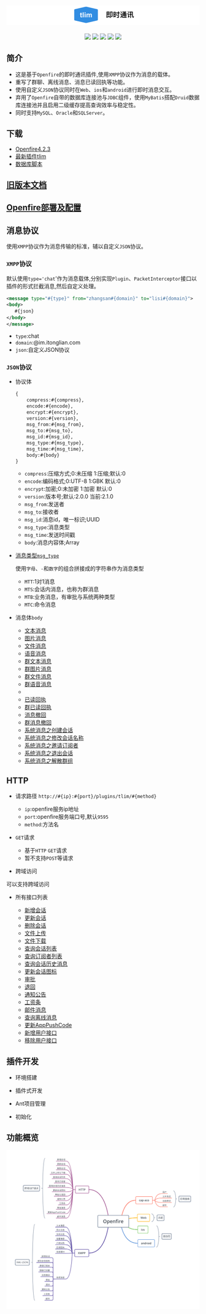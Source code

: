 ![Alt text][symbol]
-------------------
<div align="center">

[![](https://img.shields.io/badge/%E6%9C%80%E6%96%B0%E6%96%87%E6%A1%A3-v2.2.0-brightgreen.svg)](https://github.com/GepengCn/tlim/blob/master/src/README.md)
[![](https://img.shields.io/badge/%E4%B8%8B%E8%BD%BD-Openfire-yellowgreen.svg)](https://github.com/GepengCn/tlim/releases/download/v1.2/openfire_V_1_2.zip)
[![](https://img.shields.io/badge/%E6%B6%88%E6%81%AF%E7%B1%BB%E5%9E%8B-msg__type-orange.svg)](https://github.com/GepengCn/tlim/blob/master/src/MESSAGE_TYPE.md)
[![](https://img.shields.io/badge/%E6%97%A7%E7%89%88%E6%96%87%E6%A1%A3-v1.3.0-lightgrey.svg)](https://github.com/GepengCn/tlim/blob/master/src//old/README.md)
[![](https://img.shields.io/badge/demo-coolweb.club-blue.svg)](http://coolweb.club)

</div>

## 简介


- 这是基于`Openfire`的即时通讯插件,使用`XMPP`协议作为消息的载体。
- 重写了群聊、离线消息、消息已读回执等功能。
- 使用自定义`JSON`协议同时在`Web`、`ios`和`android`进行即时消息交互。
- 弃用了`Openfire`自带的数据库连接池与`JDBC`组件，使用`MyBatis`搭配`Druid`数据库连接池并且启用二级缓存提高查询效率与稳定性。
- 同时支持`MySQL`、`Oracle`和`SQLServer`。


## 下载

- [Openfire4.2.3][DOWNLOAD_OPENFIRE]
- [最新插件tlim][DOWNLOAD_TLIM]
- [数据库脚本][DOWNLOAD_SQL]

## [旧版本文档][oldDoc]

## [Openfire部署及配置][DEPLOY]

## 消息协议

使用`XMPP`协议作为消息传输的标准，辅以自定义`JSON`协议。

### `XMPP`协议

默认使用`type='chat`'作为消息载体,分别实现`Plugin`、`PacketInterceptor`接口以插件的形式拦截消息,然后自定义处理。

```xml
<message type="#{type}" from="zhangsan#{domain}" to="lisi#{domain}">
<body>
   #{json}
</body>
</message>

```

- `type`:chat
- `domain`:@im.itonglian.com
- `json`:自定义JSON协议

### `JSON`协议

- 协议体

    ```
    {
        compress:#{compress},
        encode:#{encode},
        encrypt:#{encrypt},
        version:#{version},
        msg_from:#{msg_from},
        msg_to:#{msg_to},
        msg_id:#{msg_id},
        msg_type:#{msg_type},
        msg_time:#{msg_time},
        body:#{body}
    }
    ```


    - `compress`:压缩方式;0:未压缩 1:压缩;默认:0
    - `encode`:编码格式;0:UTF-8 1:GBK 默认:0
    - `encrypt`:加密;0:未加密 1:加密 默认:0
    - `version`:版本号;默认:2.0.0 当前:2.1.0
    - `msg_from`:发送者
    - `msg_to`:接收者
    - `msg_id`:消息id，唯一标识;UUID
    - `msg_type`:消息类型
    - `msg_time`:发送时间戳
    - `body`:消息内容体;Array

- [消息类型`msg_type`][messageType]

    使用`字母`、`-`和`数字`的组合拼接成的字符串作为消息类型

    - `MTT`:1对1消息
    - `MTS`:会话内消息，也称为群消息
    - `MTB`:业务消息，有审批与系统两种类型
    - `MTC`:命令消息

 - 消息体`body`
    - [文本消息][MTT-000]
    - [图片消息][MTT-001]
    - [文件消息][MTT-002]
    - [语音消息][MTT-003]
    - [群文本消息][MTS-000]
    - [群图片消息][MTS-001]
    - [群文件消息][MTS-002]
    - [群语音消息][MTS-003]
    - <font color="#fff"><del>已收回执</del></font>
    - [已读回执][MTT-100]
    - [群已读回执][MTS-100]
    - [消息撤回][MTT-101]
    - [群消息撤回][MTS-101]
    - [系统消息之创建会话][MTS-105]
    - [系统消息之修改会话名称][MTS-102]
    - [系统消息之邀请订阅者][MTS-106]
    - [系统消息之退出会话][MTS-104]
    - [系统消息之解散群组][MTS-107]

## HTTP
- 请求路径
    `http://#{ip}:#{port}/plugins/tlim/#{method}`
    - `ip`:openfire服务ip地址
    - `port`:openfire服务端口号,默认`9595`
    - `method`:方法名

- `GET`请求

    - 基于`HTTP` `GET`请求
    - 暂不支持`POST`等请求

- 跨域访问

可以支持跨域访问


- 所有接口列表

    - [新增会话][SESSION_CREATE]
    - [更新会话][SESSION_MODIFY]
    - [删除会话][SESSION_DELETE]
    - [文件上传][FILE_UPLOAD]
    - [文件下载][FILE_DOWNLOAD]
    - [查询会话列表][FIND_SESSIONS]
    - [查询订阅者列表][FIND_SUBSCRIBERS_LIST]
    - [查询会话历史消息][FIND_SESSION_HISTORY]
    - [更新会话图标][UPDATE_SESSION_PIC]
    - [审批][APPROVAL]
    - [退回][SYSTEM_MESSAGE]
    - [通知公告][SYSTEM_MESSAGE]
    - [工资条][SYSTEM_MESSAGE]
    - [邮件消息][SYSTEM_MESSAGE]
    - [查询离线消息][GET_OFFLINE]
    - [更新AppPushCode][APP_PUSH_CODE]
    - [新增用户接口][ADD_USER]
    - [移除用户接口][REMOVE_USER]
   


## 插件开发

- 环境搭建

- 插件式开发

- Ant项目管理

- 初始化

## 功能概览

![Alt text][openfire]













[messageType]:https://github.com/GepengCn/tlim/blob/master/src/MESSAGE_TYPE.md

[openfire]:https://github.com/GepengCn/tlim/blob/master/images/openfire.png?raw=true

[symbol]:https://github.com/GepengCn/tlim/blob/master/images/tlim.png?raw=true

[oldDoc]:https://github.com/GepengCn/tlim/blob/master/src/old/README.md

[MTT-000]:https://github.com/GepengCn/tlim/blob/master/src/body/TEXT.md
[MTT-001]:https://github.com/GepengCn/tlim/blob/master/src/body/PICTURE.md
[MTT-002]:https://github.com/GepengCn/tlim/blob/master/src/body/FILE.md
[MTT-003]:https://github.com/GepengCn/tlim/blob/master/src/body/VOICE.md

[MTS-000]:https://github.com/GepengCn/tlim/blob/master/src/body/SESSION_TEXT.md
[MTS-001]:https://github.com/GepengCn/tlim/blob/master/src/body/SESSION_PICTURE.md
[MTS-002]:https://github.com/GepengCn/tlim/blob/master/src/body/SESSION_FILE.md
[MTS-003]:https://github.com/GepengCn/tlim/blob/master/src/body/SESSION_VOICE.md

[MTT-100]:https://github.com/GepengCn/tlim/blob/master/src/body/READ_BACK.md
[MTS-100]:https://github.com/GepengCn/tlim/blob/master/src/body/SESSION_READ_BACK.md

[MTT-101]:https://github.com/GepengCn/tlim/blob/master/src/body/REVOKE.md
[MTS-101]:https://github.com/GepengCn/tlim/blob/master/src/body/SESSION_REVOKE.md

[MTS-105]:https://github.com/GepengCn/tlim/blob/master/src/body/SESSION_CREATE.md
[MTS-102]:https://github.com/GepengCn/tlim/blob/master/src/body/SESSION_NAME_UPDATE.md
[MTS-106]:https://github.com/GepengCn/tlim/blob/master/src/body/SESSION_INVITE.md
[MTS-104]:https://github.com/GepengCn/tlim/blob/master/src/body/SESSION_EXIT.md
[MTS-107]:https://github.com/GepengCn/tlim/blob/master/src/body/SESSION_DISSOLVED.md
[SESSION_CREATE]:https://github.com/GepengCn/tlim/blob/master/src/http/SESSION_CREATE.md
[SESSION_MODIFY]:https://github.com/GepengCn/tlim/blob/master/src/http/SESSION_MODIFY.md
[SESSION_DELETE]:https://github.com/GepengCn/tlim/blob/master/src/http/SESSION_DELETE.md
[FILE_UPLOAD]:https://github.com/GepengCn/tlim/blob/master/src/http/FILE_UPLOAD.md
[FILE_DOWNLOAD]:https://github.com/GepengCn/tlim/blob/master/src/http/FILE_DOWNLOAD.md
[FIND_SESSIONS]:https://github.com/GepengCn/tlim/blob/master/src/http/FIND_SESSIONS.md
[FIND_SUBSCRIBERS_LIST]:https://github.com/GepengCn/tlim/blob/master/src/http/FIND_SUBSCRIBERS_LIST.md
[FIND_SESSION_HISTORY]:https://github.com/GepengCn/tlim/blob/master/src/http/FIND_SESSION_HISTORY.md
[UPDATE_SESSION_PIC]:https://github.com/GepengCn/tlim/blob/master/src/http/UPDATE_SESSION_PIC.md
[APPROVAL]:https://github.com/GepengCn/tlim/blob/master/src/http/APPROVAL.md
[SYSTEM_MESSAGE]:https://github.com/GepengCn/tlim/blob/master/src/http/SYSTEM_MESSAGE.md
[GET_OFFLINE]:https://github.com/GepengCn/tlim/blob/master/src/http/GET_OFFLINE.md
[APP_PUSH_CODE]:https://github.com/GepengCn/tlim/blob/master/src/http/APP_PUSH_CODE.md
[DEPLOY]:https://github.com/GepengCn/tlim/blob/master/src/CAP_DEPLOY.md
[ADD_USER]:https://github.com/GepengCn/tlim/blob/master/src/http/ADD_USER.md
[REMOVE_USER]:https://github.com/GepengCn/tlim/blob/master/src/http/REMOVE_USER.md


[DOWNLOAD_OPENFIRE]:https://github.com/GepengCn/tlim/releases/download/v1.2/openfire_V_1_2.zip
[DOWNLOAD_TLIM]:https://github.com/GepengCn/tlim/releases/download/v1.2_tlim/tlim.zip
[DOWNLOAD_SQL]:https://github.com/GepengCn/tlim/releases/download/v1.2_sql/database.zip